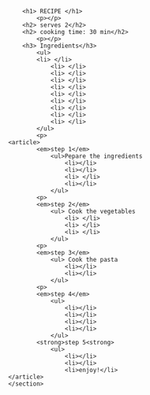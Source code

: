             <h1> RECIPE </h1>
                <p></p>
            <h2> serves 2</h2>
            <h2> cooking time: 30 min</h2>
                <p></p>
            <h3> Ingredients</h3>
                <ul>
                <li> </li>
                    <li> </li>
                    <li> </li>
                    <li> </li>
                    <li> </li>
                    <li> </li>
                    <li> </li>
                    <li> </li>
                    <li> </li>
                    <li> </li>
                </ul>
                <p>
        <article>
                <em>step 1</em>
                    <ul>Pepare the ingredients
                        <li></li>
                        <li></li>
                        <li> </li>
                        <li></li>
                    </ul>
                <p>
                <em>step 2</em>
                    <ul> Cook the vegetables
                        <li> </li>
                        <li> </li>
                        <li> </li>
                    </ul>
                <p>
                <em>step 3</em>
                    <ul> Cook the pasta
                        <li></li>
                        <li></li>
                    </ul>
                <p>
                <em>step 4</em>
                    <ul>
                        <li></li>
                        <li></li>
                        <li></li>
                        <li></li>
                    </ul>
                <strong>step 5<strong>
                    <ul>
                        <li></li>
                        <li></li>
                        <li>enjoy!</li>
        </article>
        </section>